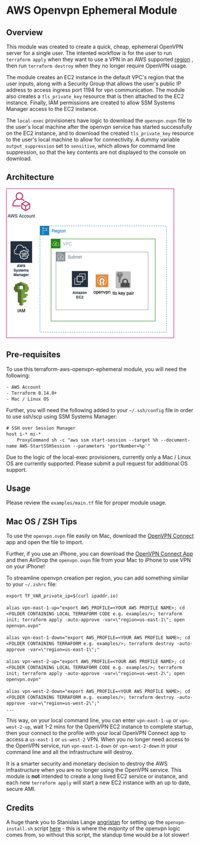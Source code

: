 # AWS Openvpn Ephemeral Module


## Overview
This module was created to create a quick, cheap, ephemeral OpenVPN server for a single user. The intented workflow is for the user to run `terraform apply` when they want to use a VPN in an AWS supported [region](https://docs.aws.amazon.com/AmazonRDS/latest/UserGuide/Concepts.RegionsAndAvailabilityZones.html) , then run `terraform destroy` when they no longer require OpenVPN usage.

The module creates an EC2 instance in the default VPC's region that the user inputs, along with a Security Group that allows the user's public IP address to access ingress port 1194 for vpn communication. The module also creates a `tls_private_key` resource that is then attached to the EC2 instance. Finally, IAM permissions are created to allow SSM Systems Manager access to the EC2 instance.

The `local-exec` provisioners have logic to download the `openvpn.ovpn` file to the user's local machine after the openvpn service has started successfully on the EC2 instance, and to download the created `tls_private_key` resource to the user's local machine to allow for connectivity. A dummy variable `output_suppression` set to `sensitive`, which allows for commamd line suppression, so that the key contents are not displayed to the console on download.


## Architecture

![Visual of OpenVPN EC2 Server architecture](examples/architecture.png)

## Pre-requisites
To use this terraform-aws-openvpn-ephemeral module, you will need the following:
```
- AWS Account
- Terraform 0.14.0+
- Mac / Linux OS
```

Further, you will need the following added to your `~/.ssh/config` file in order to use ssh/scp using SSM Systems Manager:
```
# SSH over Session Manager
host i-* mi-*
    ProxyCommand sh -c "aws ssm start-session --target %h --document-name AWS-StartSSHSession --parameters 'portNumber=%p'"
```

Due to the logic of the local-exec provisioners, currently only a Mac / Linux OS are currently supported. Please submit a pull request for additional OS support.


## Usage
Please review the `examples/main.tf` file for proper module usage.


## Mac OS / ZSH Tips
To use the `openvpn.ovpn` file easily on Mac, download the [OpenVPN Connect](https://openvpn.net/client-connect-vpn-for-mac-os/) app and open the file to import.

Further, if you use an iPhone, you can download the [OpenVPN Connect App](https://apps.apple.com/us/app/openvpn-connect/id590379981) and then AirDrop the `openvpn.ovpn` file from your Mac to iPhone to use VPN on your iPhone!

To streamline openvpn creation per region, you can add something similar to your `~/.zshrc` file:

```
export TF_VAR_private_ip=$(curl ipaddr.io)

alias vpn-east-1-up="export AWS_PROFILE=<YOUR AWS PROFILE NAME>; cd <FOLDER CONTAINING LOCAL TERRAFORM CODE e.g. examples/>; terraform init; terraform apply -auto-approve -var=\"region=us-east-1\"; open openvpn.ovpn"

alias vpn-east-1-down="export AWS_PROFILE=<YOUR AWS PROFILE NAME>; cd <FOLDER CONTAINING TERRAFORM e.g. examples/>; terraform destroy -auto-approve -var=\"region=us-east-1\";"

alias vpn-west-2-up="export AWS_PROFILE=<YOUR AWS PROFILE NAME>; cd <FOLDER CONTAINING LOCAL TERRAFORM CODE e.g. examples/>; terraform init; terraform apply -auto-approve -var=\"region=us-west-2\"; open openvpn.ovpn"

alias vpn-west-2-down="export AWS_PROFILE=<YOUR AWS PROFILE NAME>; cd <FOLDER CONTAINING TERRAFORM e.g. examples/>; terraform destroy -auto-approve -var=\"region=us-west-2\";"
...
```

This way, on your local command line, you can enter `vpn-east-1-up` or `vpn-west-2-up`, wait 1-2 mins for the OpenVPN EC2 instance to complete startup, then your connect to the profile with your local OpenVPN Connect app to access a `us-east-1` or `us-west-2` VPN. When you no longer need access to the OpenVPN service, run `vpn-east-1-down` or `vpn-west-2-down` in your command line and all the infrastructure will destroy.

It is a smarter security and monetary decision to destroy the AWS infrastructure when you are no longer using the OpenVPN service. This module is **not** intended to create a long lived EC2 service or instance, and each new `terraform apply` will start a new EC2 instance with an up to date, secure AMI.

## Credits
A huge thank you to Stanislas Lange [angristan](https://github.com/angristan/) for setting up the `openvpn-install.sh` script [here](https://github.com/angristan/openvpn-install) - this is where the _majority_ of the openvpn logic comes from, so without this script, the standup time would be a lot slower!